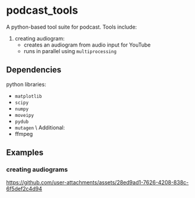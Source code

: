 # podcast_tools

A python-based tool suite for podcast. Tools include:
1. creating audiogram:
    - creates an audiogram from audio input for YouTube
    - runs in parallel using `multiprocessing`

## Dependencies
python libraries:
- `matplotlib`
- `scipy`
- `numpy`
- `moveipy`
- `pydub`
- `mutagen`
\\
Additional:
- ffmpeg


## Examples
### creating audiograms

https://github.com/user-attachments/assets/28ed9ad1-7626-4208-838c-6f5def2c4d94


